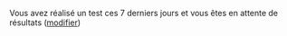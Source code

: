 Vous avez réalisé un test ces 7 derniers jours et vous êtes en attente de résultats ([modifier](depistage))
